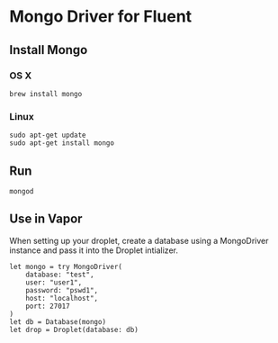 # Mongo Driver for Fluent

## Install Mongo

### OS X

```shell
brew install mongo
```

### Linux

```shell
sudo apt-get update
sudo apt-get install mongo
```

## Run

```shell
mongod
```

## Use in Vapor

When setting up your droplet, create a database using a MongoDriver instance and pass it into the Droplet intializer.

```
let mongo = try MongoDriver(
	database: "test",
	user: "user1",
	password: "pswd1",
	host: "localhost",
	port: 27017
)
let db = Database(mongo)
let drop = Droplet(database: db)
```

